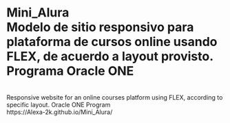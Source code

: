 # Mini_Alura <br> Modelo de sitio responsivo para plataforma de cursos online usando FLEX, de acuerdo a layout provisto. Programa Oracle ONE
<br>
Responsive website for an online courses platform using FLEX, according to specific layout. Oracle ONE Program <br>
https://Alexa-2k.github.io/Mini_Alura/
